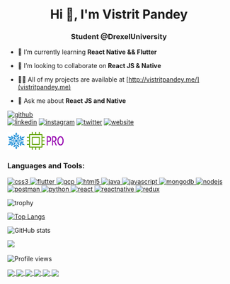 <h1 align="center">Hi 👋, I'm Vistrit Pandey</h1>
<h3 align="center">Student @DrexelUniversity</h3>


- 🌱 I’m currently learning **React Native && Flutter**
	

- 👯 I’m looking to collaborate on **React JS & Native**


- 👨‍💻 All of my projects are available at [http://vistritpandey.me/](vistritpandey.me)


- 💬 Ask me about **React JS and Native**


[<img src='https://cdn.jsdelivr.net/npm/simple-icons@3.0.1/icons/github.svg' alt='github' height='40'>](https://github.com/VistritPandey)  
[<img src='https://cdn.jsdelivr.net/npm/simple-icons@3.0.1/icons/linkedin.svg' alt='linkedin' height='40'>](https://www.linkedin.com/in/vistrit) 
[<img src='https://cdn.jsdelivr.net/npm/simple-icons@3.0.1/icons/instagram.svg' alt='instagram' height='40'>](https://www.instagram.com/iamvistrit/) 
[<img src='https://cdn.jsdelivr.net/npm/simple-icons@3.0.1/icons/twitter.svg' alt='twitter' height='40'>](https://twitter.com/VistritPandey) 
[<img src='https://cdn.jsdelivr.net/npm/simple-icons@3.0.1/icons/icloud.svg' alt='website' height='40'>](http://vistritpandey.me/)

<a href='https://archiveprogram.github.com/'><img src='https://raw.githubusercontent.com/acervenky/animated-github-badges/master/assets/acbadge.gif' width='40' height='40'></a> <a href='https://docs.github.com/en/developers'><img src='https://raw.githubusercontent.com/acervenky/animated-github-badges/master/assets/devbadge.gif' width='40' height='40'></a> <a href='https://github.com/pricing'><img src='https://raw.githubusercontent.com/acervenky/animated-github-badges/master/assets/pro.gif' width='40' height='40'></a>	<h3 align="left">Languages and Tools:</h3>
<p align="left"> <a href="https://www.w3schools.com/css/" target="_blank"> <img src="https://devicons.github.io/devicon/devicon.git/icons/css3/css3-original-wordmark.svg" alt="css3" width="40" height="40"/> </a> <a href="https://flutter.dev" target="_blank"> <img src="https://www.vectorlogo.zone/logos/flutterio/flutterio-icon.svg" alt="flutter" width="40" height="40"/> </a> <a href="https://cloud.google.com" target="_blank"> <img src="https://www.vectorlogo.zone/logos/google_cloud/google_cloud-icon.svg" alt="gcp" width="40" height="40"/> </a> <a href="https://www.w3.org/html/" target="_blank"> <img src="https://devicons.github.io/devicon/devicon.git/icons/html5/html5-original-wordmark.svg" alt="html5" width="40" height="40"/> </a> <a href="https://www.java.com" target="_blank"> <img src="https://devicons.github.io/devicon/devicon.git/icons/java/java-original-wordmark.svg" alt="java" width="40" height="40"/> </a> <a href="https://developer.mozilla.org/en-US/docs/Web/JavaScript" target="_blank"> <img src="https://devicons.github.io/devicon/devicon.git/icons/javascript/javascript-original.svg" alt="javascript" width="40" height="40"/> </a> <a href="https://www.mongodb.com/" target="_blank"> <img src="https://devicons.github.io/devicon/devicon.git/icons/mongodb/mongodb-original-wordmark.svg" alt="mongodb" width="40" height="40"/> </a> <a href="https://nodejs.org" target="_blank"> <img src="https://devicons.github.io/devicon/devicon.git/icons/nodejs/nodejs-original-wordmark.svg" alt="nodejs" width="40" height="40"/> </a> <a href="https://postman.com" target="_blank"> <img src="https://www.vectorlogo.zone/logos/getpostman/getpostman-icon.svg" alt="postman" width="40" height="40"/> </a> <a href="https://www.python.org" target="_blank"> <img src="https://devicons.github.io/devicon/devicon.git/icons/python/python-original.svg" alt="python" width="40" height="40"/> </a> <a href="https://reactjs.org/" target="_blank"> <img src="https://devicons.github.io/devicon/devicon.git/icons/react/react-original-wordmark.svg" alt="react" width="40" height="40"/> </a> <a href="https://reactnative.dev/" target="_blank"> <img src="https://reactnative.dev/img/header_logo.svg" alt="reactnative" width="40" height="40"/> </a> <a href="https://redux.js.org" target="_blank"> <img src="https://devicons.github.io/devicon/devicon.git/icons/redux/redux-original.svg" alt="redux" width="40" height="40"/> </a> </p>

![trophy](https://github-profile-trophy.vercel.app/?username=VistritPandey&theme=dracula)

[![Top Langs](https://github-readme-stats.vercel.app/api/top-langs/?username=VistritPandey&hide=C%23,CSS&langs_count=8&layout=compact)](https://github.com/VistritPandey)	

![GitHub stats](https://github-readme-stats.vercel.app/api?username=VistritPandey&count_private=true&show_icons=true&theme=onedark)  


![](https://gitwar.herokuapp.com/badge?username=VistritPandey)

![Profile views](https://gpvc.arturio.dev/VistritPandey)  

<a href="https://github.com/VistritPandey/Spotify-Clone">
  <img align="center" src="https://github-readme-stats.vercel.app/api/pin/?username=VistritPandey&repo=spotify-clone" />
</a>
<a href="https://github.com/VistritPandey/Netflix-Clone">
  <img align="center" src="https://github-readme-stats.vercel.app/api/pin/?username=VistritPandey&repo=netflix-clone" />
</a>

<a href="https://github.com/VistritPandey/Robinhood-Clone">
  <img align="center" src="https://github-readme-stats.vercel.app/api/pin/?username=VistritPandey&repo=robinhood-clone" />
</a>
<a href="https://github.com/VistritPandey/COVID-TRACKER">
  <img align="center" src="https://github-readme-stats.vercel.app/api/pin/?username=VistritPandey&repo=covid-tracker" />
</a>

<a href="https://github.com/VistritPandey/Chat-App-using-React-Native">
  <img align="center" src="https://github-readme-stats.vercel.app/api/pin/?username=VistritPandey&repo=chat-app-using-react-native" />
</a>
  <a href="https://github.com/VistritPandey/Social">
  <img align="center" src="https://github-readme-stats.vercel.app/api/pin/?username=VistritPandey&repo=social" />
</a>

